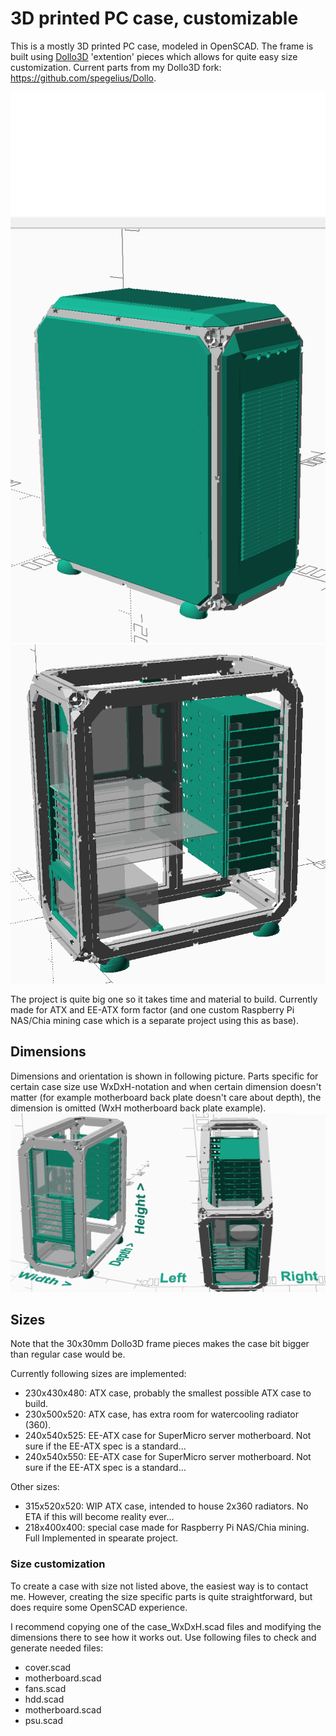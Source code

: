 
# 3D printed PC case, customizable

This is a mostly 3D printed PC case, modeled in OpenSCAD. The frame is built using [Dollo3D](https://reprap.org/wiki/Dollo) 'extention' pieces which allows for quite easy size customization. Current parts from my Dollo3D fork: https://github.com/spegelius/Dollo.

![](doc/case1.png)
![](doc/case2.png)

The project is quite big one so it takes time and material to build. Currently made for ATX and EE-ATX form factor (and one custom Raspberry Pi NAS/Chia mining case which is a separate project using this as base).

## Dimensions
Dimensions and orientation is shown in following picture. Parts specific for certain case size use WxDxH-notation and when certain dimension doesn't matter (for example motherboard back plate doesn't care about depth), the dimension is omitted (WxH motherboard back plate example).
![](doc/dimensions.png)

## Sizes
Note that the 30x30mm Dollo3D frame pieces makes the  case bit bigger than regular case would be.

Currently following sizes are implemented:
- 230x430x480: ATX case, probably the smallest possible ATX case to build.
- 230x500x520: ATX case, has extra room for watercooling radiator (360).
- 240x540x525: EE-ATX case for SuperMicro server motherboard. Not sure if the EE-ATX spec is a standard...
- 240x540x550: EE-ATX case for SuperMicro server motherboard. Not sure if the EE-ATX spec is a standard...

Other sizes:
- 315x520x520: WIP ATX case, intended to house 2x360 radiators. No ETA if this will become reality ever...
- 218x400x400: special case made for Raspberry Pi NAS/Chia mining. Full Implemented in spearate project.

### Size customization
To create a case with size not listed above, the easiest way is to contact me. However, creating the size specific parts is quite straightforward, but does require some OpenSCAD experience.

I recommend copying one of the case_WxDxH.scad files and modifying the dimensions there to see how it works out.
Use following files to check and generate needed files:
- cover.scad
- motherboard.scad
- fans.scad
- hdd.scad
- motherboard.scad
- psu.scad



